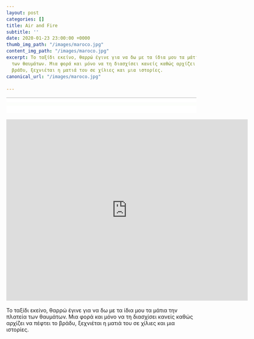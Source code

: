 ```yaml
---
layout: post
categories: []
title: Air and Fire
subtitle: ''
date: 2020-01-23 23:00:00 +0000
thumb_img_path: "/images/maroco.jpg"
content_img_path: "/images/maroco.jpg"
excerpt: Το ταξίδι εκείνο, θαρρώ έγινε για να δω με τα ίδια μου τα μάτια την πλατεία
  των θαυμάτων. Μια φορά και μόνο να τη διασχίσει κανείς καθώς αρχίζει να πέφτει το
  βράδυ, ξεχνιέται η ματιά του σε χίλιες και μια ιστορίες.
canonical_url: "/images/maroco.jpg"

---
```

![](/images/bwok-2.jpg)

<iframe src="https://player.vimeo.com/video/3769589" width="640" height="480" frameborder="0" allow="autoplay; fullscreen" allowfullscreen></iframe>

Το ταξίδι εκείνο, θαρρώ έγινε για να δω με τα ίδια μου τα μάτια την πλατεία των θαυμάτων. Μια φορά και μόνο να τη διασχίσει κανείς καθώς αρχίζει να πέφτει το βράδυ, ξεχνιέται η ματιά του σε χίλιες και μια ιστορίες.